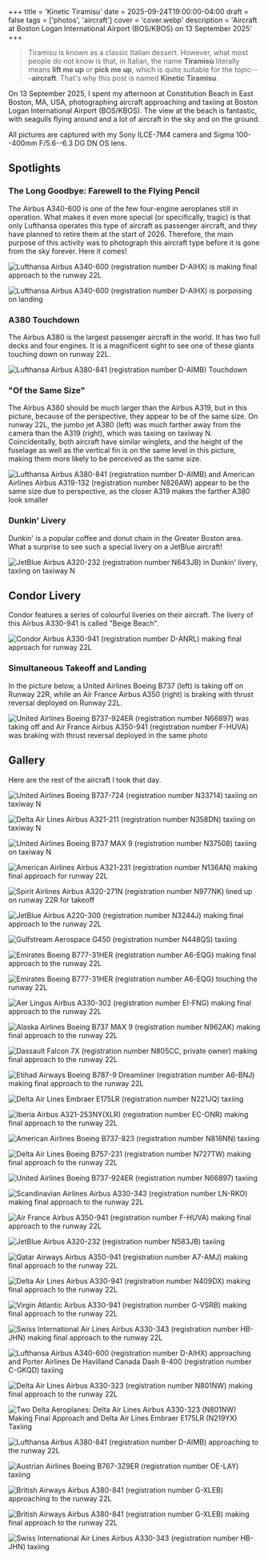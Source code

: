 +++
title = 'Kinetic Tiramisu'
date = 2025-09-24T19:00:00-04:00
draft = false
tags = ['photos', 'aircraft']
cover = 'cover.webp'
description = 'Aircraft at Boston Logan International Airport (BOS/KBOS) on 13 September 2025'
+++

> Tiramisu is known as a classic Italian dessert. However, what most people
> do not know is that, in Italian, the name **Tiramisù** literally means
> **lift me up** or **pick me up**, which is quite suitable for the
> topic---**aircraft**. That's why this post is named **Kinetic Tiramisu**.

On 13 September 2025, I spent my afternoon at Constitution Beach in East
Boston, MA, USA, photographing aircraft approaching and taxiing at
Boston Logan International Airport (BOS/KBOS). The view at the beach is
fantastic, with seagulls flying around and a lot of aircraft in the sky
and on the ground.

<!-- more -->

All pictures are captured with my Sony ILCE-7M4 camera and Sigma 100--400mm
F/5.6--6.3 DG DN OS lens.

## Spotlights

### The Long Goodbye: Farewell to the Flying Pencil

The Airbus A340-600 is one of the few four-engine aeroplanes still in
operation. What makes it even more special (or specifically, tragic) is
that only Lufthansa operates this type of aircraft as passenger aircraft,
and they have planned to retire them at the start of 2026. Therefore, the
main purpose of this activity was to photograph this aircraft type before
it is gone from the sky forever. Here it comes!

![Lufthansa Airbus A340-600 (registration number D-AIHX) is making final approach to the runway 22L](D-AIHX-approaching.webp "Lufthansa Airbus A340-600 (D-AIHX) Making Final Approach (shot at 3:50 PM)")

![Lufthansa Airbus A340-600 (registration number D-AIHX) is porpoising on landing](D-AIHX-porpoise-landing.webp "Lufthansa Airbus A340-600 (D-AIHX) Porpoising on Landing (shot at 3:50 PM)")

### A380 Touchdown

The Airbus A380 is the largest passenger aircraft in the world. It has
two full decks and four engines. It is a magnificent sight to see one of
these giants touching down on runway 22L.

![Lufthansa Airbus A380-841 (registration number D-AIMB) Touchdown](D-AIMB-touchdown.webp "Lufthansa Airbus A380-841 (D-AIMB) Touchdown (shot at 5:22 PM)")

### "Of the Same Size"

The Airbus A380 should be much larger than the Airbus A319, but in this
picture, because of the perspective, they appear to be of the same size.
On runway 22L, the jumbo jet A380 (left) was much farther away from the
camera than the A319 (right), which was taxiing on taxiway N. Coincidentally,
both aircraft have similar winglets, and the height of the fuselage as
well as the vertical fin is on the same level in this picture, making them
more likely to be perceived as the same size.

![Lufthansa Airbus A380-841 (registration number D-AIMB) and American Airlines Airbus A319-132 (registration number N826AW) appear to be the same size due to perspective, as the closer A319 makes the farther A380 look smaller](D-AIMB-N826AW.webp "Of the Same Size: Lufthansa Airbus A380-841 (D-AIMB) and American Airlines Airbus A319-132 (N826AW) (shot at 5:22 PM)")

### Dunkin' Livery

Dunkin' is a popular coffee and donut chain in the Greater Boston area.
What a surprise to see such a special livery on a JetBlue aircraft!

![JetBlue Airbus A320-232 (registration number N643JB) in Dunkin' livery, taxiing on taxiway N](N643JB-dunkin-livery.webp "JetBlue Airbus A320-232 (N643JB) in Dunkin' Livery (shot at 2:56 PM)")

## Condor Livery

Condor features a series of colourful liveries on their aircraft. The livery of
this Airbus A330-941 is called "Beige Beach".

![Condor Airbus A330-941 (registration number D-ANRL) making final approach for runway 22L](D-ANRL.webp "Condor Airbus A330-941 (D-ANRL) Making Final Approach (shot at 2:05 PM)")

### Simultaneous Takeoff and Landing

In the picture below, a United Airlines Boeing B737 (left) is taking off on Runway 22R,
while an Air France Airbus A350 (right) is braking with thrust reversal deployed on Runway 22L.

![United Airlines Boeing B737-924ER (registration number N66897) was taking off and Air France Airbus A350-941 (registration number F-HUVA) was braking with thrust reversal deployed in the same photo](N66897-F-HUVA.webp "United Airlines Boeing B737-924ER (N66897) Taking Off and Air France Airbus A350-941 (F-HUVA) Braking (with Thrust Reversal Deployed) Simultaneously (shot at 3:02 PM)")

## Gallery

Here are the rest of the aircraft I took that day.

![United Airlines Boeing B737-724 (registration number N33714) taxiing on taxiway N](N33714.webp "United Airlines Boeing B737-724 (N33714) Taxiing (shot at 2:01 PM)")

![Delta Air Lines Airbus A321-211 (registration number N358DN) taxiing on taxiway N](N358DN.webp "Delta Air Lines Airbus A321-211 (N358DN) Taxiing (shot at 2:02 PM)")

![United Airlines Boeing B737 MAX 9 (registration number N37508) taxiing on taxiway N](N37508.webp "United Airlines Boeing B737 MAX 9 (N37508) Taxiing (shot at 2:10 PM)")

![American Airlines Airbus A321-231 (registration number N136AN) making final approach for runway 22L](N136AN.webp "American Airlines Airbus A321-231 (N136AN) Making Final Approach (shot at 2:19 PM)")

![Spirit Airlines Airbus A320-271N (registration number N977NK) lined up on runway 22R for takeoff](N977NK.webp "Spirit Airlines Airbus A320-271N (N977NK) Lined Up on Runway 22R for Takeoff (shot at 2:24 PM)")

![JetBlue Airbus A220-300 (registration number N3244J) making final approach to the runway 22L](N3244J.webp "JetBlue Airbus A220-300 (N3244J) Making Final Approach (shot at 2:24 PM)")

![Gulfstream Aerospace G450 (registration number N448QS) taxiing](N448QS.webp "Gulfstream G450 (N448QS) Taxiing (shot at 2:26 PM)")

![Emirates Boeing B777-31HER (registration number A6-EQG) making final approach to the runway 22L](A6-EQG-approaching.webp "Emirates Boeing B777-31HER (A6-EQG) Making Final Approach (shot at 2:29 PM)")

![Emirates Boeing B777-31HER (registration number A6-EQG) touching the runway 22L](A6-EQG-touchdown.webp "Emirates Boeing B777-31HER (A6-EQG) Touchdown (shot at 2:29 PM)")

![Aer Lingus Airbus A330-302 (registration number EI-FNG) making final approach to the runway 22L](EI-FNG.webp "Aer Lingus Airbus A330-302 (EI-FNG) Making Final Approach (shot at 2:30 PM)")

![Alaska Airlines Boeing B737 MAX 9 (registration number N962AK) making final approach to the runway 22L](N962AK.webp "Alaska Airlines Boeing B737 MAX 9 (N962AK) Making Final Approach (shot at 2:33 PM)")

![Dassault Falcon 7X (registration number N805CC, private owner) making final approach to the runway 22L](N805CC.webp "Dassault Falcon 7X (N805CC) Making Final Approach (shot at 2:35 PM)")

![Etihad Airways Boeing B787-9 Dreamliner (registration number A6-BNJ) making final approach to the runway 22L](A6-BNJ.webp "Etihad Airways Boeing B787-9 Dreamliner (A6-BNJ) Making Final Approach (shot at 2:36 PM)")

![Delta Air Lines Embraer E175LR (registration number N221JQ) taxiing](N221JQ.webp "Delta Air Lines Embraer E175LR (N221JQ) Taxiing (shot at 2:41 PM)")

![Iberia Airbus A321-253NY(XLR) (registration number EC-ONR) making final approach to the runway 22L](EC-ONR.webp "Iberia Airbus A321-253NY(XLR) (EC-ONR) Making Final Approach (shot at 2:42 PM)")

![American Airlines Boeing B737-823 (registration number N816NN) taxiing](N816NN.webp "American Airlines Boeing B737-823 (N816NN) Taxiing (shot at 2:45 PM)")

![Delta Air Lines Boeing B757-231 (registration number N727TW) making final approach to the runway 22L](N727TW.webp "Delta Air Lines Boeing B757-231 (N727TW) Making Final Approach (shot at 2:59 PM)")

![United Airlines Boeing B737-924ER (registration number N66897) taxiing](N66897.webp "United Airlines Boeing B737-924ER (N66897) Taxiing (shot at 2:59 PM)")

![Scandinavian Airlines Airbus A330-343 (registration number LN-RKO) making final approach to the runway 22L](LN-RKO.webp "Scandinavian Airlines (SAS) Airbus A330-343 (LN-RKO) Making Final Approach (shot at 3:00 PM)")

![Air France Airbus A350-941 (registration number F-HUVA) making final approach to the runway 22L](F-HUVA.webp "Air France Airbus A350-941 (F-HUVA) Making Final Approach (shot at 3:02 PM)")

![JetBlue Airbus A320-232 (registration number N583JB) taxiing](N583JB.webp "JetBlue Airbus A320-232 (N583JB) Taxiing (shot at 3:05 PM)")

![Qatar Airways Airbus A350-941 (registration number A7-AMJ) making final approach to the runway 22L](A7-AMJ.webp "Qatar Airways Airbus A350-941 (A7-AMJ) Making Final Approach (shot at 3:13 PM)")

![Delta Air Lines Airbus A330-941 (registration number N409DX) making final approach to the runway 22L](N409DX.webp "Delta Air Lines Airbus A330-941 (N409DX) Making Final Approach (shot at 3:20 PM)")

![Virgin Atlantic Airbus A330-941 (registration number G-VSRB) making final approach to the runway 22L](G-VSRB.webp "Virgin Atlantic Airbus A330-941 (G-VSRB) Making Final Approach (shot at 3:41 PM)")

![Swiss International Air Lines Airbus A330-343 (registration number HB-JHN) making final approach to the runway 22L](HB-JHN-approaching.webp "Swiss International Air Lines Airbus A330-343 (HB-JHN) Making Final Approach (shot at 3:43 PM)")

![Lufthansa Airbus A340-600 (registration number D-AIHX) approaching and Porter Airlines De Havilland Canada Dash 8-400 (registration number C-GKQD) taxiing](D-AIHX-C-GKQD.webp "Lufthansa Airbus A340-600 (D-AIHX) Approaching and Porter Airlines De Havilland Canada Dash 8-400 (C-GKQD) Taxiing (shot at 3:50 PM)")

![Delta Air Lines Airbus A330-323 (registration number N801NW) making final approach to the runway 22L](N801NW.webp "Delta Air Lines Airbus A330-323 (N801NW) Making Final Approach (shot at 3:55 PM)")

![Two Delta Aeroplanes: Delta Air Lines Airbus A330-323 (N801NW) Making Final Approach and Delta Air Lines Embraer E175LR (N219YX) Taxiing](N801NW-N219YX.webp "Two Delta Aeroplanes: Delta Air Lines Airbus A330-323 (N801NW) Making Final Approach and Delta Air Lines Embraer E175LR (N219YX) Taxiing (shot at 3:56 PM)")

![Lufthansa Airbus A380-841 (registration number D-AIMB) approaching to the runway 22L](D-AIMB-far.webp "Lufthansa Airbus A380-841 (D-AIMB) Approaching in the Distance (shot at 5:21 PM)")

![Austrian Airlines Boeing B767-3Z9ER (registration number OE-LAY) taxiing](OE-LAY.webp "Austrian Airlines Boeing B767-3Z9ER (OE-LAY) Taxiing (shot at 5:26 PM)")

![British Airways Airbus A380-841 (registration number G-XLEB) approaching to the runway 22L](G-XLEB-far.webp "British Airways Airbus A380-841 (G-XLEB) Approaching in the Distance (shot at 5:38 PM)")

![British Airways Airbus A380-841 (registration number G-XLEB) making final approach to the runway 22L](G-XLEB-approaching.webp "British Airways Airbus A380-841 (G-XLEB) Making Final Approach (shot at 5:39 PM)")

![Swiss International Air Lines Airbus A330-343 (registration number HB-JHN) taxiing](HB-JHN-taxiing.webp "Swiss International Air Lines Airbus A330-343 (HB-JHN) Taxiing (shot at 5:39 PM)")
